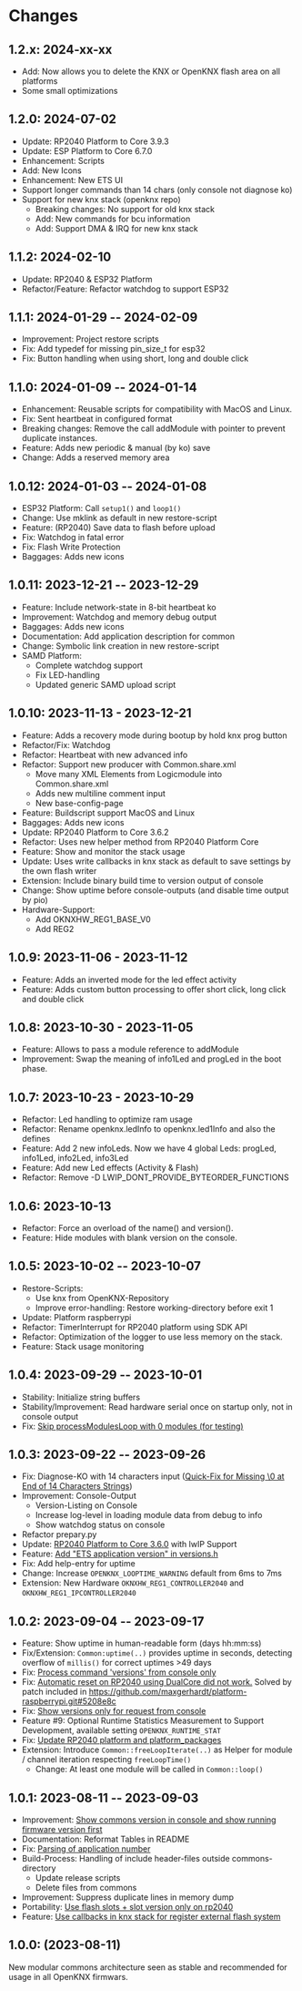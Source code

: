 # Changes

## 1.2.x: 2024-xx-xx
* Add: Now allows you to delete the KNX or OpenKNX flash area on all platforms
* Some small optimizations

## 1.2.0: 2024-07-02
* Update: RP2040 Platform to Core 3.9.3
* Update: ESP Platform to Core 6.7.0
* Enhancement: Scripts
* Add: New Icons
* Enhancement: New ETS UI
* Support longer commands than 14 chars (only console not diagnose ko)
* Support for new knx stack (openknx repo)
  * Breaking changes: No support for old knx stack
  * Add: New commands for bcu information
  * Add: Support DMA & IRQ for new knx stack

## 1.1.2: 2024-02-10
* Update: RP2040 & ESP32 Platform
* Refactor/Feature: Refactor watchdog to support ESP32

## 1.1.1: 2024-01-29 -- 2024-02-09
* Improvement: Project restore scripts
* Fix: Add typedef for missing pin_size_t for esp32 
* Fix: Button handling when using short, long and double click

## 1.1.0: 2024-01-09 -- 2024-01-14
* Enhancement: Reusable scripts for compatibility with MacOS and Linux.
* Fix: Sent heartbeat in configured format
* Breaking changes: Remove the call addModule with pointer to prevent duplicate instances.
* Feature: Adds new periodic & manual (by ko) save
* Change: Adds a reserved memory area

## 1.0.12: 2024-01-03 -- 2024-01-08
* ESP32 Platform: Call `setup1()` and `loop1()`
* Change: Use mklink as default in new restore-script
* Feature: (RP2040) Save data to flash before upload
* Fix: Watchdog in fatal error
* Fix: Flash Write Protection
* Baggages: Adds new icons

## 1.0.11: 2023-12-21 -- 2023-12-29
* Feature: Include network-state in 8-bit heartbeat ko
* Improvement: Watchdog and memory debug output
* Baggages: Adds new icons
* Documentation: Add application description for common
* Change: Symbolic link creation in new restore-script
* SAMD Platform:
  * Complete watchdog support
  * Fix LED-handling
  * Updated generic SAMD upload script

## 1.0.10: 2023-11-13 - 2023-12-21
* Feature: Adds a recovery mode during bootup by hold knx prog button
* Refactor/Fix: Watchdog
* Refactor: Heartbeat with new advanced info
* Refactor: Support new producer with Common.share.xml
  * Move many XML Elements from Logicmodule into Common.share.xml
  * Adds new multiline comment input
  * New base-config-page
* Feature: Buildscript support MacOS and Linux
* Baggages: Adds new icons
* Update: RP2040 Platform to Core 3.6.2
* Refactor: Uses new helper method from RP2040 Platform Core
* Feature: Show and monitor the stack usage
* Update: Uses write callbacks in knx stack as default to save settings by the own flash writer
* Extension: Include binary build time to version output of console
* Change: Show uptime before console-outputs (and disable time output by pio)
* Hardware-Support:
  * Add OKNXHW_REG1_BASE_V0
  * Add REG2

## 1.0.9: 2023-11-06 - 2023-11-12
* Feature: Adds an inverted mode for the led effect activity
* Feature: Adds custom button processing to offer short click, long click and double click

## 1.0.8: 2023-10-30 - 2023-11-05
* Feature: Allows to pass a module reference to addModule
* Improvement: Swap the meaning of info1Led and progLed in the boot phase.

## 1.0.7: 2023-10-23 - 2023-10-29
* Refactor: Led handling to optimize ram usage
* Refactor: Rename openknx.ledInfo to openknx.led1Info and also the defines
* Feature: Add 2 new infoLeds. Now we have 4 global Leds: progLed, info1Led, info2Led, info3Led
* Feature: Add new Led effects (Activity & Flash)
* Refactor: Remove -D LWIP_DONT_PROVIDE_BYTEORDER_FUNCTIONS

## 1.0.6: 2023-10-13
* Refactor: Force an overload of the name() and version(). 
* Feature: Hide modules with blank version on the console.

## 1.0.5: 2023-10-02 -- 2023-10-07
* Restore-Scripts:
  * Use knx from OpenKNX-Repository
  * Improve error-handling: Restore working-directory before exit 1
* Update: Platform raspberrypi
* Refactor: TimerInterrupt for RP2040 platform using SDK API
* Refactor: Optimization of the logger to use less memory on the stack.
* Feature: Stack usage monitoring

## 1.0.4: 2023-09-29 -- 2023-10-01
* Stability: Initialize string buffers 
* Stability/Improvement: Read hardware serial once on startup only, not in console output
* Fix: [Skip processModulesLoop with 0 modules (for testing)](https://github.com/OpenKNX/OGM-Common/commit/c663b51cadbfc9ae9b2c9ca61a919f20e5632598)

## 1.0.3: 2023-09-22 -- 2023-09-26
* Fix: Diagnose-KO with 14 characters input ([Quick-Fix for Missing \0 at End of 14 Characters Strings](https://github.com/OpenKNX/OGM-Common/commit/ec3a31ef96d1b1af7b5327e356de78fcdc092293))
* Improvement: Console-Output
  * Version-Listing on Console
  * Increase log-level in loading module data from debug to info
  * Show watchdog status on console
* Refactor prepary.py
* Update: [RP2040 Platform to Core 3.6.0](https://github.com/OpenKNX/OGM-Common/commit/5c081a0c81b395fbeda5c7bbac025722a9efb410) with lwIP Support
* Feature: [Add "ETS application version" in versions.h](https://github.com/OpenKNX/OGM-Common/commit/42a2740591fc96ce435c4aa184e3582ee7b7f149)
* Fix: Add help-entry for uptime
* Change: Increase `OPENKNX_LOOPTIME_WARNING` default from 6ms to 7ms
* Extension: New Hardware `OKNXHW_REG1_CONTROLLER2040` and `OKNXHW_REG1_IPCONTROLLER2040`

## 1.0.2: 2023-09-04 -- 2023-09-17
* Feature: Show uptime in human-readable form (days hh:mm:ss)
* Fix/Extension: `Common:uptime(..)` provides uptime in seconds, detecting overflow of `millis()` for correct uptimes >49 days
* Fix: [Process command 'versions' from console only](https://github.com/OpenKNX/OGM-Common/commit/9576370424712666d5b24dcefb23062d2d4a4ca2)
* Fix: [Automatic reset on RP2040 using DualCore did not work.](https://github.com/OpenKNX/OGM-Common/commit/63258937b93dc46fbac401834a46a01faaae9b47) Solved by patch included in https://github.com/maxgerhardt/platform-raspberrypi.git#5208e8c
* Fix: [Show versions only for request from console](https://github.com/OpenKNX/OGM-Common/commit/76935a146fda62f25f3538abe97fe69110f2ed44)
* Feature #9: Optional Runtime Statistics Measurement to Support Development, available setting `OPENKNX_RUNTIME_STAT`
* Fix: [Update RP2040 platform and platform_packages](https://github.com/OpenKNX/OGM-Common/commit/90ebc9d4f7618a905ca8a38617a844ee7f130452)
* Extension: Introduce `Common::freeLoopIterate(..)` as Helper for module / channel iteration respecting `freeLoopTime()`
  * Change: At least one module will be called in `Common::loop()`

## 1.0.1: 2023-08-11 -- 2023-09-03
* Improvement: [Show commons version in console and show running firmware version first](https://github.com/OpenKNX/OGM-Common/commit/05c58c60fa8ffc4406be2c6e058be3110b2430e3)
* Documentation: Reformat Tables in README
* Fix: [Parsing of application number](https://github.com/OpenKNX/OGM-Common/commit/86f6f77f338c310ac4f687f9650e90a829e16a35)
* Build-Process: Handling of include header-files outside commons-directory
  * Update release scripts
  * Delete files from commons
* Improvement: Suppress duplicate lines in memory dump
* Portability: [Use flash slots + slot version only on rp2040](https://github.com/OpenKNX/OGM-Common/commit/6559af514074ed079aaade39f49230b42e5bcb62)
* Feature: [Use callbacks in knx stack for register external flash system](https://github.com/OpenKNX/OGM-Common/commit/c725bd94c6a3111cf39155e2c544984510b00bdc)

## 1.0.0: (2023-08-11)
New modular commons architecture seen as stable and recommended for usage in all OpenKNX firmwars. 